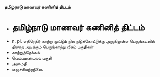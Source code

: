 **தமிழ்நாடு மாணவர் கணினித் திட்டம்**
- # தமிழ்நாடு மாணவர் கணினித் திட்டம்
- n. pl. எதிரெதிர் காற்று முட்டும் நில நடுக்கோட்டுக்கு அருகிலுள்ள பெருங்கடலில் திணற அடிக்கும் பெருங்காற்று வீசும்  பகுதிகள்
- காற்றுத்தேக்கம்
- வெப்பமண்டலப் பகுதி
- அமைதி
- எழுச்சியற்றநிலை.

